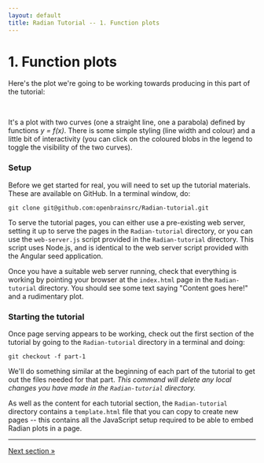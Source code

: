 ```yaml
---
layout: default
title: Radian Tutorial -- 1. Function plots
---
```


# 1. Function plots

Here's the plot we're going to be working towards producing in this
part of the tutorial:

<br>
<div class="plot-center">
  <plot height=300 aspect=2 stroke-width=2 x="[[seq(0,10,20)]]"
        range-y=0 axis-x-label="X" axis-y-label="Y"
        legend-switches>
    <lines y="[[30-3*x]]" stroke="blue" label="Line"></lines>
    <lines y="[[12-3*x+x**2/2]]" stroke="red" label="Curve"></lines>
  </plot>
</div>

It's a plot with two curves (one a straight line, one a parabola)
defined by functions *y = f(x)*.  There is some simple styling (line
width and colour) and a little bit of interactivity (you can click on
the coloured blobs in the legend to toggle the visibility of the two
curves).

### Setup

Before we get started for real, you will need to set up the tutorial
materials.  These are available on GitHub.  In a terminal window, do:

```
git clone git@github.com:openbrainsrc/Radian-tutorial.git
```

To serve the tutorial pages, you can either use a pre-existing web
server, setting it up to serve the pages in the `Radian-tutorial`
directory, or you can use the `web-server.js` script provided in the
`Radian-tutorial` directory.  This script uses Node.js, and is
identical to the web server script provided with the Angular seed
application.

Once you have a suitable web server running, check that everything is
working by pointing your browser at the `index.html` page in the
`Radian-tutorial` directory.  You should see some text saying "Content
goes here!" and a rudimentary plot.

### Starting the tutorial

Once page serving appears to be working, check out the first section
of the tutorial by going to the `Radian-tutorial` directory in a
terminal and doing:

```
git checkout -f part-1
```

We'll do something similar at the beginning of each part of the
tutorial to get out the files needed for that part.  *This command
will delete any local changes you have made in the `Radian-tutorial`
directory.*

As well as the content for each tutorial section, the
`Radian-tutorial` directory contains a `template.html` file that you
can copy to create new pages -- this contains all the JavaScript setup
required to be able to embed Radian plots in a page.

<hr>
<a class="btn pull-right" href="1-1-plot-setup.html">
  Next section &raquo;
</a>
<br>
<br>
